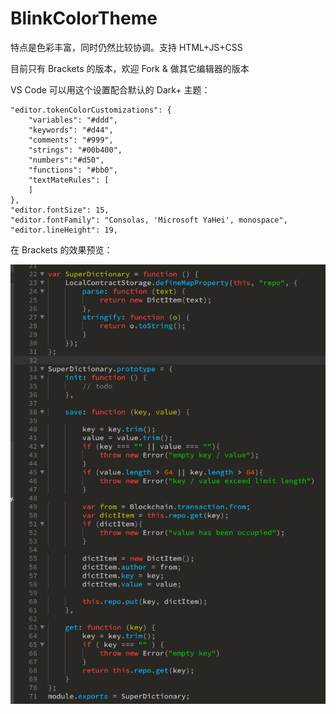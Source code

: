 # BlinkColorTheme

特点是色彩丰富，同时仍然比较协调。支持 HTML+JS+CSS

目前只有 Brackets 的版本，欢迎 Fork & 做其它编辑器的版本

VS Code 可以用这个设置配合默认的 Dark+ 主题：

    "editor.tokenColorCustomizations": {
        "variables": "#ddd",
        "keywords": "#d44",
        "comments": "#999",
        "strings": "#00b400",
        "numbers":"#d50",
        "functions": "#bb0",
        "textMateRules": [
        ]
    },
    "editor.fontSize": 15,
    "editor.fontFamily": "Consolas, 'Microsoft YaHei', monospace",
    "editor.lineHeight": 19,

在 Brackets 的效果预览：

![image](https://raw.githubusercontent.com/BlinkDL/BlinkColorTheme/master/preview.png)
